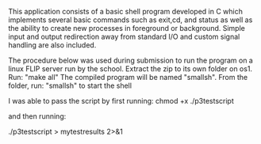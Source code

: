 This application consists of a basic shell program developed in C which implements several basic commands such as exit,cd, and status as well as the ability to create new
processes in foreground or background. Simple input and output redirection away from standard I/O and custom signal handling are also included.


The procedure below was used during submission to run the program on a linux FLIP server run by the school.
Extract the zip to its own folder on os1. Run:
"make all"
The compiled program will be named "smallsh".
From the folder, run:
"smallsh" to start the shell

I was able to pass the script by first running:
chmod +x ./p3testscript

and then running:

./p3testscript > mytestresults 2>&1 
